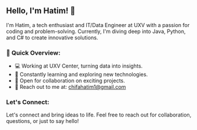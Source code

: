 ## Hello, I'm Hatim! 👋

I'm Hatim, a tech enthusiast and IT/Data Engineer at UXV with a passion for coding and problem-solving. Currently, I'm diving deep into Java, Python, and C# to create innovative solutions.

### 🚀 Quick Overview:
- 💻 Working at UXV Center, turning data into insights.
- 🌱 Constantly learning and exploring new technologies.
- 💬 Open for collaboration on exciting projects.
- 📧 Reach out to me at: [chifahatim1@gmail.com](mailto:chifahatim1@gmail.com)

### Let's Connect:
Let's connect and bring ideas to life. Feel free to reach out for collaboration, questions, or just to say hello!
